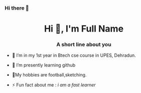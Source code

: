 ### Hi there 👋
<h1 align="center">Hi 👋, I'm Full Name</h1>
<h3 align="center">A short line about you</h3>

- 🔭 I’m in my 1st year in Btech cse course in UPES, Dehradun.
- 🌱 I’m presently learning github
- 💬My hobbies are football,sketching.

- ⚡ Fun fact about me :   *i am a fast learner*
